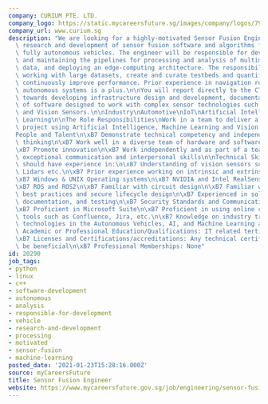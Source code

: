 ```yaml
---
company: CURIUM PTE. LTD.
company_logo: https://static.mycareersfuture.sg/images/company/logos/79ae6fc050d1515b6117f798a6db8e95/curium.jpg
company_url: www.curium.sg
description: "We are looking for a highly-motivated Sensor Fusion Engineer to perform\
  \ research and development of sensor fusion software and algorithms for semi- and\
  \ fully autonomous vehicles. The engineer will be responsible for development, implementing,\
  \ and maintaining the pipelines for processing and analysis of multimodal sensor\
  \ data, and deploying an edge-computing architecture. The responsibilities include\
  \ working with large datasets, create and curate testbeds and quantify results to\
  \ continuously improve performance. Prior experience in navigation robots and/or\
  \ autonomous systems is a plus.\n\nYou will report directly to the CTO and work\
  \ towards developing infrastructure design and development, documentation, and maintenance\
  \ of software designed to work with complex sensor technologies such as LIDAR, RADAR,\
  \ and Vision Sensors.\n\nIndustry\nAutomotive\nIoT\nArtificial Intelligence\nMachine\
  \ Learning\n\nThe Role Responsibilities\nWork in a team to deliver a technology-based\
  \ project using Artificial Intelligence, Machine Learning and Vision Systems.\n\n\
  People and Talent\n\xB7 Demonstrate technical competency and independent solution\
  \ thinking\n\xB7 Work well in a diverse team of hardware and software developers.\n\
  \xB7 Promote innovation\n\xB7 Work independently and as part of a team\n\xB7 Demonstrate\
  \ exceptional communication and interpersonal skills\n\nTechnical Skills:\nThe candidate\
  \ should have experience in:\n\xB7 Understanding of vision sensors such as cameras,\
  \ Lidars etc.\n\xB7 Prior experience working on intrinsic and extrinsic calibrations\n\
  \xB7 Windows & UNIX Operating systems\n\xB7 NVIDIA and Intel RealSense platforms\n\
  \xB7 ROS and ROS2\n\xB7 Familiar with circuit design\n\xB7 Familiar with coding\
  \ best practices and secure lifecycle design\n\xB7 Experienced in solution design,\
  \ documentation, and testing\n\xB7 Security Standards and Communications tools\n\
  \xB7 Proficient in Microsoft Suite\n\xB7 Proficient in using online collaboration\
  \ tools such as Confluence, Jira, etc.\n\xB7 Knowledge on industry trends and emerging\
  \ technologies in the Autonomous Vehicles, AI, and Machine Learning arena.\n\xB7\
  \ Academic or Professional Education/Qualifications: IT related tertiary qualification\n\
  \xB7 Licenses and Certifications/accreditations: Any technical certifications would\
  \ be beneficial\n\xB7 Professional Memberships: None"
id: 20290
job_tags:
- python
- linux
- c++
- software-development
- autonomous
- analysis
- responsible-for-development
- vehicle
- research-and-development
- processing
- motivated
- sensor-fusion
- machine-learning
posted_date: '2021-01-23T15:28:16.000Z'
source: myCareersFuture
title: Sensor Fusion Engineer
website: https://www.mycareersfuture.gov.sg/job/engineering/sensor-fusion-engineer-curium-14fa3c94b67c89cbdca03b382760d0f6
---
```

